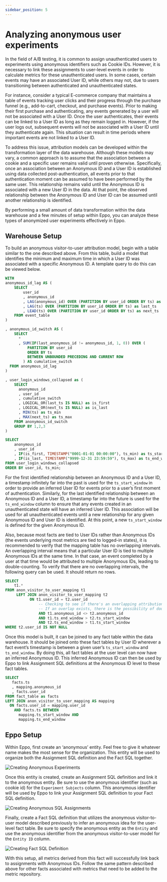 ```yaml
---
sidebar_position: 5
---
```


# Analyzing anonymous user experiments

In the field of A/B testing, it is common to assign unauthenticated users to experiments using anonymous identifiers such as Cookie IDs. However, it is necessary to link these assignments to user-level events in order to calculate metrics for these unauthenticated users. In some cases, certain events may have an associated User ID, while others may not, due to users transitioning between authenticated and unauthenticated states.

For instance, consider a typical E-commerce company that maintains a table of events tracking user clicks and their progress through the purchase funnel (e.g., add-to-cart, checkout, and purchase events). Prior to making their first purchase and authenticating, any events generated by a user will not be associated with a User ID. Once the user authenticates, their events can be linked to a User ID as long as they remain logged in. However, if the user logs out, subsequent events will not be associated with a User ID until they authenticate again. This situation can result in time periods where important events are not linked to a User ID.

To address this issue, attribution models can be developed within the transformation layer of the data warehouse. Although these models may vary, a common approach is to assume that the association between a cookie and a specific user remains valid until proven otherwise. Specifically, once an association between an Anonymous ID and a User ID is established using data collected post-authentication, all events prior to that authentication moment can be assumed to have been performed by the same user. This relationship remains valid until the Anonymous ID is associated with a new User ID in the data. At that point, the observed relationship between the Anonymous ID and User ID can be assumed until another relationship is identified.

By performing a small amount of data transformation within the data warehouse and a few minutes of setup within Eppo, you can analyze these types of anonymized user experiments effectively in Eppo.

## Warehouse Setup

To build an anonymous visitor-to-user attribution model, begin with a table similar to the one described above. From this table, build a model that identifies the minimum and maximum time in which a User ID was associated with a specific Anonymous ID. A template query to do this can be viewed below.

```sql
WITH
anonymous_id_lag AS (
    SELECT
        user_id
        , anonymous_id
        , LAG(anonymous_id) OVER (PARTITION BY user_id ORDER BY ts) as last_anonymous_id
        , LAG(ts) OVER (PARTITION BY user_id ORDER BY ts) as last_ts
        , LEAD(ts) OVER (PARTITION BY user_id ORDER BY ts) as next_ts
    FROM event_table
)

, anonymous_id_switch AS (
    SELECT
      *
      , SUM(IF(last_anonymous_id != anonymous_id, 1, 0)) OVER (
          PARTITION BY user_id
          ORDER BY ts
          BETWEEN UNBOUNDED PRECEDING AND CURRENT ROW
        ) AS cumulative_switch
  FROM anonymous_id_lag
)

, user_login_windows_collapsed as (
    SELECT
      anonymous_id
      , user_id
      , cumulative_switch
      , LOGICAL_OR(last_ts IS NULL) as is_first
      , LOGICAL_OR(next_ts IS NULL) as is_last
      , MIN(ts) as ts_min
      , MAX(next_ts) as ts_max
    FROM anonymous_id_switch
    GROUP BY 1,2,3
)

SELECT
    anonymous_id
    , user_id
    , IF(is_first, TIMESTAMP("0001-01-01 00:00:00"), ts_min) as ts_start_window
    , IF(is_last, TIMESTAMP("9999-12-31 23:59:59"), ts_max) as ts_end_window
FROM user_login_windows_collapsed
ORDER BY user_id, ts_min;

```

For the first identified relationship between an Anonymous ID and a User ID, a timestamp infinitely far into the past is used for the `ts_start_window` in order to provide an inferred User ID for events prior to a user’s first moment of authentication. Similarly, for the last identified relationship between an Anonymous ID and a User ID, a timestamp far into the future is used for the `ts_end_window` column to ensure that any events created in an unauthenticated state will have an inferred User ID. This association will be used for all unauthenticated events until a new relationship for any given Anonymous ID and User ID is identified. At this point, a new `ts_start_window` is defined for the given Anonymous ID.

Also, because most facts are tied to User IDs rather than Anonymous IDs (the events underlying most metrics are tied to logged-in states), it is recommended to verify that the mapping table has no overlapping intervals. An overlapping interval means that a particular User ID is tied to multiple Anonymous IDs at the same time. In that case, an event completed by a user at that time would be attributed to multiple Anonymous IDs, leading to double-counting. To verify that there are no overlapping intervals, the following query can be used. It should return no rows.

```sql
SELECT
    t1.*
FROM anon_visitor_to_user_mapping t1
     LEFT JOIN anon_visitor_to_user_mapping t2
           ON t1.user_id = t2.user_id
               -- Checking to see if there's an overlapping attribution window for the SAME user_id with a different anonymous id
               -- If an overlap exists, there is the possibility of double counting fact events
               AND t1.anonymous_id <> t2.anonymous_id
               AND t1.ts_end_window > t2.ts_start_window
               AND t2.ts_end_window > t1.ts_start_window
WHERE t2.user_id IS NOT NULL
```

Once this model is built, it can be joined to any fact table within the data warehouse. It should be joined onto these fact tables by User ID wherever a fact event’s timestamp is between a given user’s `ts_start_window` and `ts_end_window`. By doing this, all fact tables at the user level can now have an inferred Anonymous ID. This inferred Anonymous ID can then be used by Eppo to link Assignment SQL definitions at the Anonymous ID level to these fact tables.

```sql
SELECT
   facts.ts
   , mapping.anonymous_id
   , facts.user_id
FROM fact_table as facts
LEFT JOIN anon_visitor_to_user_mapping AS mapping
  ON facts.user_id = mapping.user_id
    AND facts.ts BETWEEN
      mapping.ts_start_window AND
      mapping.ts_end_window
```

## Eppo Setup

Within Eppo, first create an ‘anonymous’ entity. Feel free to give it whatever name makes the most sense for the organization. This entity will be used to organize both the Assignment SQL definition and the Fact SQL together.

![Creating Anonymous Experiments](/img/anonymous-experiments/creating_anonymous_entity.gif)

Once this entity is created, create an Assignment SQL definition and link it to the anonymous entity. Be sure to use the anonymous identifier (such as cookie id) for the `Experiment Subjects` column. This anonymous identifier will be used by Eppo to link your Assignment SQL definition to your Fact SQL definition.

![Creating Anonymous SQL Assignments](/img/anonymous-experiments/creating_assignment_definition.gif)

Finally, create a Fact SQL definition that utilizes the anonymous visitor-to-user model described previously to infer an anonymous idea for the user-level fact table. Be sure to specify the anonymous entity as the `Entity` and use the anonymous identifier from the anonymous visitor-to-user model for the `Entity ID` column.

![Creating Fact SQL Definition](/img/anonymous-experiments/creating_fact_sql.gif)

With this setup, all metrics derived from this fact will successfully link back to assignments with Anonymous IDs.
Follow the same pattern described above for other facts associated with metrics that need to be added to the metric repository.
